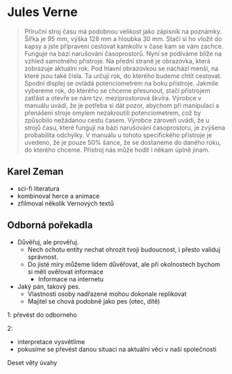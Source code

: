 # Jules Verne

> Příruční stroj času má podobnou velikost jako zápisník na poznámky. Šířka je 95 mm, výška 128 mm a hloubka 30 mm. Stačí si ho vložit do kapsy a jste připraveni cestovat kamkoliv v čase kam se vám zachce. Funguje na bázi narušování časoprostorů. Nyní se podíváme blíže na vzhled samotného přístroje. Na přední straně je obrazovka, která zobrazuje aktuální rok. Pod hlavní obrazovkou se nachází menší, na které jsou také čísla. Ta určují rok, do kterého budeme chtít cestovat. Spodní displej se ovládá potenciometrem na boku přístroje. Jakmile vybereme rok, do kterého se chceme přesunout, stačí přístrojem zatřást a otevře se nám tzv. meziprostorová škvíra. Výrobce v manuálu uvádí, že je potřeba si dát pozor, abychom při manipulaci a přenášení stroje omylem nezakroutili potenciometrem, což by způsobilo nežádanou cestu časem. Výrobce zároveň uvádí, že u strojů času, které fungují na bázi narušování časoprostoru, je zvýšena probabilita odchylky. V manuálu u tohoto specifického přístroje je uvedeno, že je pouze 50% šance, že se dostaneme do daného roku, do kterého chceme. Přístroj nás může hodit i někam úplně jinam.

## Karel Zeman

-   sci-fi literatura
-   kombinoval herce a animace
-   zfilmoval několik Vernových textů

## Odborná pořekadla

-   Důvěřuj, ale prověřuj.
    -   Nech ochotu entity nechat ohrozit tvoji budoucnost, i přesto validuj správnost.
    -   Do jisté míry můžeme lidem důvěřovat, ale při okolnostech bychom si měli ověřovat informace
        -   Informace na internetu
-   Jaký pán, takový pes.
    -   Vlastnosti osoby nadřazené mohou dokonale replikovat
    -   Majitel se chová podobně jako pes (otec, dítě)

1: převést do odborneho

2:

-   interpretace vysvětlíme
-   pokusíme se převést danou situaci na aktuální věci v naší společnosti

Deset věty úvahy
